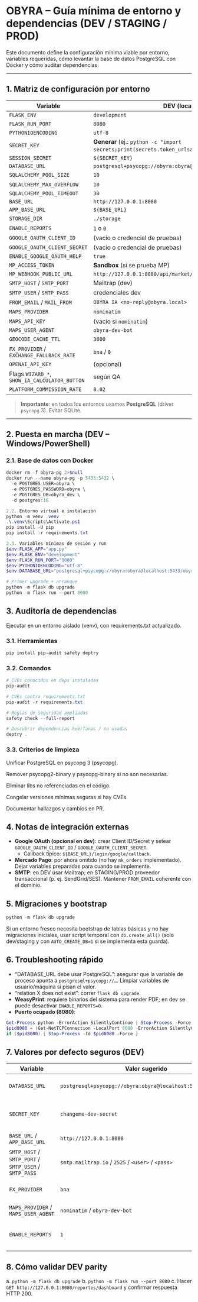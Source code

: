 # OBYRA – Guía mínima de entorno y dependencias (DEV / STAGING / PROD)

Este documento define la configuración mínima viable por entorno, variables requeridas, cómo levantar la base de datos PostgreSQL con Docker y cómo auditar dependencias.

---

## 1. Matriz de configuración por entorno

| Variable                          | DEV (local)                                   | STAGING                                         | PROD                                             |
|-----------------------------------|-----------------------------------------------|--------------------------------------------------|--------------------------------------------------|
| `FLASK_ENV`                       | `development`                                 | `production`                                     | `production`                                     |
| `FLASK_RUN_PORT`                  | `8080`                                        | (gestionado por WSGI/Reverse Proxy)              | (gestionado por WSGI/Reverse Proxy)              |
| `PYTHONIOENCODING`               | `utf-8`                                       | `utf-8`                                          | `utf-8`                                          |
| `SECRET_KEY`                      | **Generar** (ej.: `python -c "import secrets;print(secrets.token_urlsafe(32))"`) | **CREDENCIAL** (KMS/Secrets Manager) | **CREDENCIAL** (KMS/Secrets Manager) |
| `SESSION_SECRET`                  | `${SECRET_KEY}`                               | `${SECRET_KEY}`                                  | `${SECRET_KEY}`                                  |
| `DATABASE_URL`                    | `postgresql+psycopg://obyra:obyra@localhost:5433/obyra_dev` | `postgresql+psycopg://USER:PASS@HOST:PORT/DB`    | `postgresql+psycopg://USER:PASS@HOST:PORT/DB`    |
| `SQLALCHEMY_POOL_SIZE`            | `10`                                          | `20`                                             | `20`–`50` según carga                            |
| `SQLALCHEMY_MAX_OVERFLOW`         | `10`                                          | `20`                                             | `20`–`50`                                        |
| `SQLALCHEMY_POOL_TIMEOUT`         | `30`                                          | `30`                                             | `30`                                             |
| `BASE_URL`                        | `http://127.0.0.1:8080`                       | `https://staging.obyra.example`                  | `https://app.obyra.example`                      |
| `APP_BASE_URL`                    | `${BASE_URL}`                                 | `${BASE_URL}`                                    | `${BASE_URL}`                                    |
| `STORAGE_DIR`                     | `./storage`                                   | ruta persistente                                 | ruta persistente                                 |
| `ENABLE_REPORTS`                  | `1` o `0`                                     | `1`                                              | `1`                                              |
| `GOOGLE_OAUTH_CLIENT_ID`          | (vacío o credencial de pruebas)               | **CREDENCIAL**                                   | **CREDENCIAL**                                   |
| `GOOGLE_OAUTH_CLIENT_SECRET`      | (vacío o credencial de pruebas)               | **CREDENCIAL**                                   | **CREDENCIAL**                                   |
| `ENABLE_GOOGLE_OAUTH_HELP`        | `true`                                        | `false`                                          | `false`                                          |
| `MP_ACCESS_TOKEN`                 | **Sandbox** (si se prueba MP)                 | **Prod (secreto)**                                | **Prod (secreto)**                                |
| `MP_WEBHOOK_PUBLIC_URL`           | `http://127.0.0.1:8080/api/market/payments/mp/webhook` | `https://staging.obyra.example/api/market/payments/mp/webhook` | `https://app.obyra.example/api/market/payments/mp/webhook` |
| `SMTP_HOST` / `SMTP_PORT`         | Mailtrap (dev)                                | Proveedor transaccional (SendGrid/SES/etc.)       | Proveedor transaccional                           |
| `SMTP_USER` / `SMTP_PASS`         | credenciales dev                              | **CREDENCIAL**                                    | **CREDENCIAL**                                    |
| `FROM_EMAIL` / `MAIL_FROM`        | `OBYRA IA <no-reply@obyra.local>`             | `no-reply@staging.obyra.example`                 | `no-reply@app.obyra.example`                     |
| `MAPS_PROVIDER`                   | `nominatim`                                   | `nominatim` o provider con API key               | provider con API key                              |
| `MAPS_API_KEY`                    | (vacío si `nominatim`)                        | **CREDENCIAL si aplica**                          | **CREDENCIAL si aplica**                          |
| `MAPS_USER_AGENT`                 | `obyra-dev-bot`                               | `obyra-stg-bot`                                   | `obyra-prod-bot`                                  |
| `GEOCODE_CACHE_TTL`               | `3600`                                        | `3600`–`21600`                                    | `3600`–`21600`                                    |
| `FX_PROVIDER` / `EXCHANGE_FALLBACK_RATE` | `bna` / `0`                          | `bna` o servicio externo                          | servicio externo confiable                        |
| `OPENAI_API_KEY`                  | (opcional)                                    | **CREDENCIAL** (si se usa)                        | **CREDENCIAL** (si se usa)                        |
| Flags `WIZARD_*`, `SHOW_IA_CALCULATOR_BUTTON` | según QA                      | según QA                                         | según producto                                    |
| `PLATFORM_COMMISSION_RATE`        | `0.02`                                        | según negocio                                     | según negocio                                     |

> **Importante**: en todos los entornos usamos **PostgreSQL** (driver `psycopg` 3). Evitar SQLite.

---

## 2. Puesta en marcha (DEV – Windows/PowerShell)

### 2.1. Base de datos con Docker
```powershell
docker rm -f obyra-pg 2>$null
docker run --name obyra-pg -p 5433:5432 \
  -e POSTGRES_USER=obyra \
  -e POSTGRES_PASSWORD=obyra \
  -e POSTGRES_DB=obyra_dev \
  -d postgres:16

2.2. Entorno virtual e instalación
python -m venv .venv
.\.venv\Scripts\Activate.ps1
pip install -U pip
pip install -r requirements.txt

2.3. Variables mínimas de sesión y run
$env:FLASK_APP="app.py"
$env:FLASK_ENV="development"
$env:FLASK_RUN_PORT="8080"
$env:PYTHONIOENCODING="utf-8"
$env:DATABASE_URL="postgresql+psycopg://obyra:obyra@localhost:5433/obyra_dev"

# Primer upgrade + arranque
python -m flask db upgrade
python -m flask run --port 8080
```

## 3. Auditoría de dependencias

Ejecutar en un entorno aislado (venv), con requirements.txt actualizado.

### 3.1. Herramientas
```powershell
pip install pip-audit safety deptry
```

### 3.2. Comandos
```powershell
# CVEs conocidos en deps instaladas
pip-audit

# CVEs contra requirements.txt
pip-audit -r requirements.txt

# Reglas de seguridad ampliadas
safety check --full-report

# Descubrir dependencias huérfanas / no usadas
deptry .
```

### 3.3. Criterios de limpieza

Unificar PostgreSQL en psycopg 3 (psycopg).

Remover psycopg2-binary y psycopg-binary si no son necesarias.

Eliminar libs no referenciadas en el código.

Congelar versiones mínimas seguras si hay CVEs.

Documentar hallazgos y cambios en PR.

## 4. Notas de integración externas

- **Google OAuth (opcional en dev)**: crear Client ID/Secret y setear `GOOGLE_OAUTH_CLIENT_ID` / `GOOGLE_OAUTH_CLIENT_SECRET`.
  - Callback típico: `${BASE_URL}/login/google/callback`.
- **Mercado Pago**: por ahora omitido (no hay `mk_orders` implementado). Dejar variables preparadas para cuando se implemente.
- **SMTP**: en DEV usar Mailtrap; en STAGING/PROD proveedor transaccional (p. ej. SendGrid/SES). Mantener `FROM_EMAIL` coherente con el dominio.

## 5. Migraciones y bootstrap

```powershell
python -m flask db upgrade
```

Si un entorno fresco necesita bootstrap de tablas básicas y no hay migraciones iniciales, usar script temporal con `db.create_all()` (solo dev/staging y con `AUTO_CREATE_DB=1` si se implementa esta guarda).

## 6. Troubleshooting rápido

- “DATABASE_URL debe usar PostgreSQL”: asegurar que la variable de proceso apunta a `postgresql+psycopg://…`. Limpiar variables de usuario/máquina si pisan el valor.
- “relation X does not exist”: correr `flask db upgrade`.
- **WeasyPrint**: requiere binarios del sistema para render PDF; en dev se puede desactivar `ENABLE_REPORTS=0`.
- **Puerto ocupado (8080)**:

```powershell
Get-Process python -ErrorAction SilentlyContinue | Stop-Process -Force
$pid8080 = (Get-NetTCPConnection -LocalPort 8080 -ErrorAction SilentlyContinue | Select-Object -First 1).OwningProcess
if ($pid8080) { Stop-Process -Id $pid8080 -Force }
```

## 7. Valores por defecto seguros (DEV)

| Variable | Valor sugerido | Comentario |
|----------|----------------|------------|
| `DATABASE_URL` | `postgresql+psycopg://obyra:obyra@localhost:5433/obyra_dev` | Contenedor local de PostgreSQL 16 expuesto en 5433. |
| `SECRET_KEY` | `changeme-dev-secret` | Reemplazar por secreto fuerte generado con `secrets.token_urlsafe`. |
| `BASE_URL` / `APP_BASE_URL` | `http://127.0.0.1:8080` | Mantener coherente con `FLASK_RUN_PORT`. |
| `SMTP_HOST` / `SMTP_PORT` / `SMTP_USER` / `SMTP_PASS` | `smtp.mailtrap.io` / `2525` / `<user>` / `<pass>` | Usar inbox de Mailtrap para pruebas locales. |
| `FX_PROVIDER` | `bna` | Tasas oficiales del Banco Nación, sin claves adicionales. |
| `MAPS_PROVIDER` / `MAPS_USER_AGENT` | `nominatim` / `obyra-dev-bot` | Nominatim sin API key, respetar user agent. |
| `ENABLE_REPORTS` | `1` | Activar reportes PDF; cambiar a `0` si faltan dependencias de WeasyPrint. |

## 8. Cómo validar DEV parity

a. `python -m flask db upgrade`
b. `python -m flask run --port 8080`
c. Hacer `GET http://127.0.0.1:8080/reportes/dashboard` y confirmar respuesta HTTP 200.
